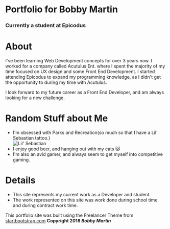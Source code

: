 # Portfolio for Bobby Martin

### Currently a student at Epicodus

# About
I've been learning Web Development concepts for over 3 years now. I worked for a company called Acutulus Ent. where I spent the majority of my time focused on UX design and some Front End Development. I started attending Epicodus to expand my programming knowledge, as I didn't get the opportunity to during my time with Acutulus.

I look forward to my future career as a Front End Developer, and am always looking for a new challenge.

# Random Stuff about Me
* I'm obsessed with Parks and Recreation(so much so that I have a Lil' Sebastian tattoo.)  
![Lil' Sebastian](https://media.giphy.com/media/38z7KJvwQfDCE/giphy.gif)
* I enjoy good beer, and hanging out with my cats :cat:
* I'm also an avid gamer, and always seem to get myself into competitive gaming.

# Details
* This site represents my current work as a Developer and student.
* The work represented on this site was work done during school time and during contract work time.


This portfolio site was built using the Freelancer Theme from [startbootstrap.com]('http://www.startbootstrap.com')
**Copyright 2018 _Bobby Martin_**
